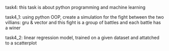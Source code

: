 task4: this task is about python programming and machine learning

task4_1: using python OOP, create a simulation for the fight between the two villians: gru & vector and this fight is a group of battles and each battle has a winer

task4_2: linear regression model, trained on a given dataset and attatched to a scatterplot
